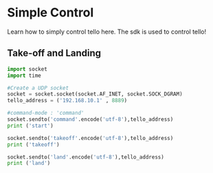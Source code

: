 # Simple Control

Learn how to simply control tello here.
The sdk is used to control tello!
## Take-off and Landing

```python
import socket
import time

#Create a UDP socket
socket = socket.socket(socket.AF_INET, socket.SOCK_DGRAM)
tello_address = ('192.168.10.1' , 8889)

#command-mode : 'command'
socket.sendto('command'.encode('utf-8'),tello_address)
print ('start')

socket.sendto('takeoff'.encode('utf-8'),tello_address)
print ('takeoff')

socket.sendto('land'.encode('utf-8'),tello_address)
print ('land')


```


